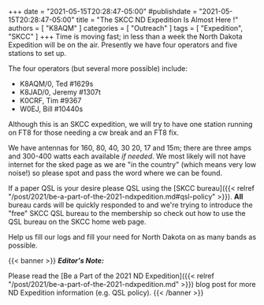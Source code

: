 +++
date = "2021-05-15T20:28:47-05:00"
#publishdate = "2021-05-15T20:28:47-05:00"
title = "The SKCC ND Expedition Is Almost Here !"
authors = [ "K8AQM" ]
categories = [ "Outreach" ]
tags = [ "Expedition", "SKCC" ]
+++
Time is moving fast; in less than a week the North Dakota Expedition
will be on the air. Presently we have four operators and five stations
to set up.
<!--more-->

The four operators (but several more possible) include:

* K8AQM/0, Ted #1629s
* K8JAD/0, Jeremy #1307t
* K0CRF, Tim #9367
* W0EJ, Bill #10440s

Although this is an SKCC expedition, we will try to have one station
running on FT8 for those needing a cw break and an FT8 fix.

We have antennas for 160, 80, 40, 30 20, 17 and 15m; there are three
amps and 300-400 watts each available *if needed*. We most likely will
not have internet for the sked page as we are "in the country" (which
means very low noise!) so please spot and pass the word where we can
be found.

If a paper QSL is your desire please QSL using the
[SKCC bureau]({{< relref "/post/2021/be-a-part-of-the-2021-ndxpedition.md#qsl-policy" >}}).
**All** bureau cards will be quickly responded to and we're trying to
introduce the "free" SKCC QSL bureau to the membership so check out how
to use the QSL bureau on the SKCC home web page.

Help us fill our logs and fill your need for North Dakota on as many
bands as possible.

{{< banner >}}
***Editor's Note:***

Please read the
[Be a Part of the 2021 ND Expedition]({{< relref "/post/2021/be-a-part-of-the-2021-ndxpedition.md" >}})
blog post for more ND Expedition information (e.g. QSL policy).
{{< /banner >}}

